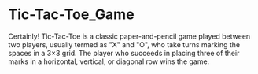 # Tic-Tac-Toe_Game
Certainly! Tic-Tac-Toe is a classic paper-and-pencil game played between two players, usually termed as "X" and "O", who take turns marking the spaces in a 3×3 grid. The player who succeeds in placing three of their marks in a horizontal, vertical, or diagonal row wins the game.
